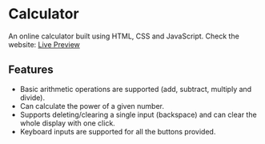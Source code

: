# Calculator
An online calculator built using HTML, CSS and JavaScript.
Check the website: [Live Preview](https://thab09.github.io/calculator/)

## Features
- Basic arithmetic operations are supported (add, subtract, multiply and divide).
- Can calculate the power of a given number.
- Supports deleting/clearing a single input (backspace) and can clear the whole display with one click.
- Keyboard inputs are supported for all the buttons provided.

